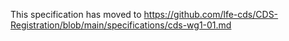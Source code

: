 This specification has moved to https://github.com/lfe-cds/CDS-Registration/blob/main/specifications/cds-wg1-01.md
